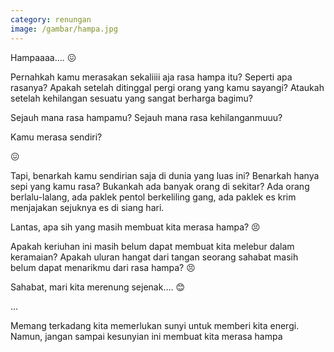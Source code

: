 ```yaml
---
category: renungan
image: /gambar/hampa.jpg
---
```


Hampaaaa.... 😖

Pernahkah kamu merasakan sekaliiii aja rasa hampa itu? Seperti apa rasanya? Apakah setelah ditinggal pergi orang yang kamu sayangi? Ataukah setelah kehilangan sesuatu yang sangat berharga bagimu?

Sejauh mana rasa hampamu? Sejauh mana rasa kehilanganmuuu?

Kamu merasa sendiri?

😖

Tapi, benarkah kamu sendirian saja di dunia yang luas ini? Benarkah hanya sepi yang kamu rasa? Bukankah ada banyak orang di sekitar? Ada orang berlalu-lalang, ada paklek pentol berkeliling gang, ada paklek es krim menjajakan sejuknya es di siang hari.

Lantas, apa sih yang masih membuat kita merasa hampa? 😣

Apakah keriuhan ini masih belum dapat membuat kita melebur dalam keramaian? Apakah uluran hangat dari tangan seorang sahabat masih belum dapat menarikmu dari rasa hampa? 😣

Sahabat, mari kita merenung sejenak.... 😊

...

Memang terkadang kita memerlukan sunyi untuk memberi kita energi. Namun, jangan sampai kesunyian ini membuat kita merasa hampa